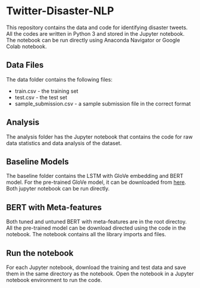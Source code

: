 # Twitter-Disaster-NLP
This repository contains the data and code for identifying disaster tweets. All the codes are written in Python 3 and stored in the Jupyter notebook. The notebook can be run directly using Anaconda Navigator or Google Colab notebook.

## Data Files
The data folder contains the following files:
- train.csv - the training set
- test.csv - the test set
- sample_submission.csv - a sample submission file in the correct format

## Analysis
The analysis folder has the Jupyter notebook that contains the code for raw data statistics and data analysis of the dataset.

## Baseline Models
The baseline folder contains the LSTM with GloVe embedding and BERT model. For the pre-trained GloVe model, it can be downloaded from [here](https://www.kaggle.com/terenceliu4444/glove6b100dtxt/download). Both jupyter notebook can be run directly.

## BERT with Meta-features
Both tuned and untuned BERT with meta-features are in the root directoy. All the pre-trained model can be download directed using the code in the notebook. The notebook contains all the library imports and files.

## Run the notebook
For each Jupyter notebook, download the training and test data and save them in the same directory as the notebook. Open the notebook in a Jupyter notebook environment to run the code.
